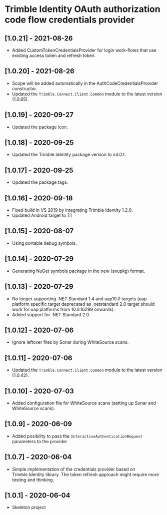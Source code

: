 # Trimble Identity OAuth authorization code flow credentials provider

## [1.0.21] - 2021-08-26
* Added CustomTokenCredentialsProvider for login work-flows that use existing access token and refresh token.

## [1.0.20] - 2021-08-26
* Scope will be added automatically in the AuthCodeCredentialsProvider constructor.
* Updated the `Trimble.Connect.Client.Common` module to the latest version (1.0.65).

## [1.0.19] - 2020-09-27
* Updated the package icon.

## [1.0.18] - 2020-09-25
* Updated the Trimble.Identity package version to v4.0.1.

## [1.0.17] - 2020-09-25
* Updated the package tags.

## [1.0.16] - 2020-09-18
* Fixed build in VS 2019 by integrating Trimble Identity 1.2.0.
* Updated Android target to 7.1

## [1.0.15] - 2020-08-07
* Using portable debug symbols.

## [1.0.14] - 2020-07-29
* Generating NuGet symbols package in the new (snupkg) format.

## [1.0.13] - 2020-07-29
* No longer supporting .NET Standard 1.4 and uap10.0 targets (uap platform specific target deprecated as .netstandard 2.0 target should work for uap platforms from 10.0.16299 onwards).
* Added support for .NET Standard 2.0.

## [1.0.12] - 2020-07-06

* Ignore leftover files by Sonar during WhiteSource scans.

## [1.0.11] - 2020-07-06

* Updated the `Trimble.Connect.Client.Common` module to the latest version (1.0.42).

## [1.0.10] - 2020-07-03

* Added configuration file for WhiteSource scans (setting up Sonar and WhiteSource scans).

## [1.0.9] - 2020-06-09

* Added posibility to pass the `InteractiveAuthenticationRequest` parameters to the provider

## [1.0.7] - 2020-06-04

* Simple implementation of the credentials provider based on Trimble.Identity library. The token refresh approach might require more testing and thinking.

## [1.0.1] - 2020-06-04

* Skeleton project
